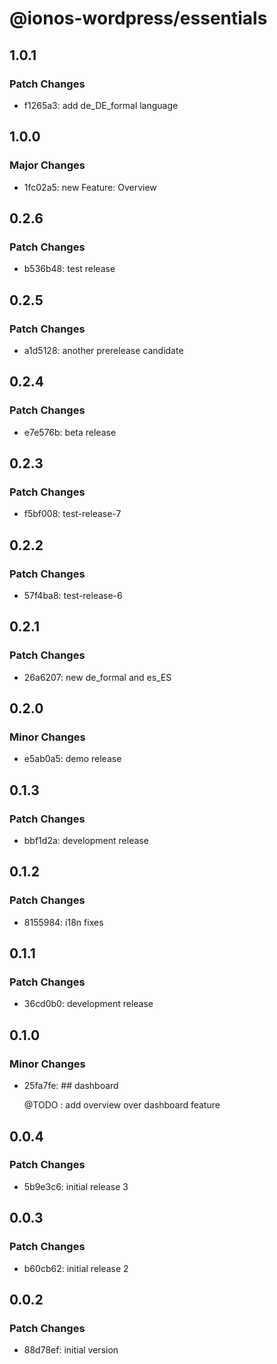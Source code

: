 # @ionos-wordpress/essentials

## 1.0.1

### Patch Changes

- f1265a3: add de_DE_formal language

## 1.0.0

### Major Changes

- 1fc02a5: new Feature: Overview

## 0.2.6

### Patch Changes

- b536b48: test release

## 0.2.5

### Patch Changes

- a1d5128: another prerelease candidate

## 0.2.4

### Patch Changes

- e7e576b: beta release

## 0.2.3

### Patch Changes

- f5bf008: test-release-7

## 0.2.2

### Patch Changes

- 57f4ba8: test-release-6

## 0.2.1

### Patch Changes

- 26a6207: new de_formal and es_ES

## 0.2.0

### Minor Changes

- e5ab0a5: demo release

## 0.1.3

### Patch Changes

- bbf1d2a: development release

## 0.1.2

### Patch Changes

- 8155984: i18n fixes

## 0.1.1

### Patch Changes

- 36cd0b0: development release

## 0.1.0

### Minor Changes

- 25fa7fe: ## dashboard

  @TODO : add overview over dashboard feature

## 0.0.4

### Patch Changes

- 5b9e3c6: initial release 3

## 0.0.3

### Patch Changes

- b60cb62: initial release 2

## 0.0.2

### Patch Changes

- 88d78ef: initial version
